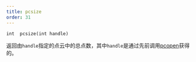 ```yaml
---
title: pcsize
order: 31
---
```

`int  pcsize(int handle)`

返回由`handle`指定的点云中的总点数，其中`handle`是通过先前调用[pcopen](./pcopen "返回点云文件的句柄。")获得的。
